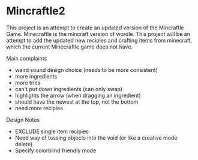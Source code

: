 # Mincraftle2

This project is an attempt to create an updated version of the Mincraftle Game. Minecraftle is the mincraft version of wordle. This project will be an attempt to add the updated new recipies and crafting items from minecraft, which the current Minecraftle game does not have.

Main complaints
- weird sound design choice (needs to be more consistent)
- more ingredients
- more tries
- can't put down ingredients (can only swap)
- highlights the arrow (when dragging an ingredient)
- should have the newest at the top, not the bottom
- need more recipies

Design Notes
- EXCLUDE single item recipies
- Need way of tossing objects into the void (or like a creative mode delete)
- Specify colorblind friendly mode
